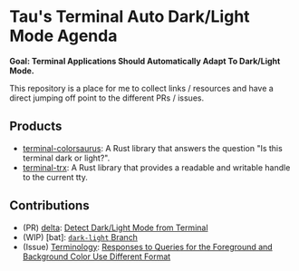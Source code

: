 # Tau's Terminal Auto Dark/Light Mode Agenda

**Goal: Terminal Applications Should Automatically Adapt To Dark/Light Mode.**

This repository is a place for me to collect links / resources and have a direct
jumping off point to the different PRs / issues.

## Products
* [terminal-colorsaurus]: A Rust library that answers the question "Is this terminal dark or light?".
* [terminal-trx]: A Rust library that provides a readable and writable handle to the current tty.

## Contributions
* (PR) [delta]: [Detect Dark/Light Mode from Terminal][delta-pr]
* (WIP) [bat]: [`dark-light` Branch](https://github.com/bash/bat/tree/dark-light)
* (Issue) [Terminology]: [Responses to Queries for the Foreground and Background Color Use Different Format][terminology-issue]


[delta]: https://github.com/dandavison/delta
[delta-pr]: https://github.com/dandavison/delta/pull/1615
[terminal-colorsaurus]: https://github.com/bash/terminal-colorsaurus
[terminal-trx]: https://github.com/bash/terminal-trx
[terminology]: https://git.enlightenment.org/enlightenment/terminology
[terminology-issue]: https://git.enlightenment.org/enlightenment/terminology/issues/14
